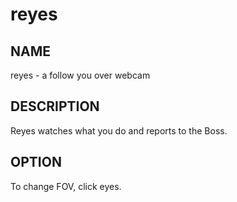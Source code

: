 # reyes
## NAME
reyes - a follow you over webcam

## DESCRIPTION
Reyes watches what you do and reports to the Boss.

## OPTION
To change FOV, click eyes.
